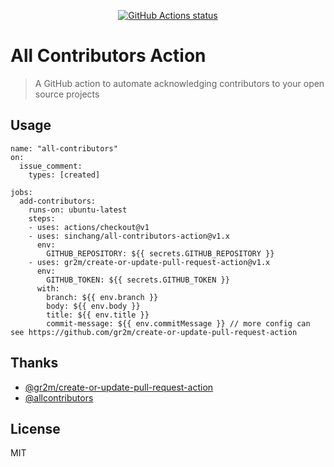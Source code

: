 
<p align="center">
  <a href="https://github.com/sinchang/all-contributors-action"><img alt="GitHub Actions status" src="https://github.com/sinchang/all-contributors-action/workflows/test/badge.svg"></a>
</p>

# All Contributors Action

> A GitHub action to automate acknowledging contributors to your open source projects

## Usage

```
name: "all-contributors"
on:
  issue_comment:
    types: [created]

jobs:
  add-contributors:
    runs-on: ubuntu-latest
    steps:
    - uses: actions/checkout@v1
    - uses: sinchang/all-contributors-action@v1.x
      env:
        GITHUB_REPOSITORY: ${{ secrets.GITHUB_REPOSITORY }}
    - uses: gr2m/create-or-update-pull-request-action@v1.x
      env:
        GITHUB_TOKEN: ${{ secrets.GITHUB_TOKEN }}
      with:
        branch: ${{ env.branch }}
        body: ${{ env.body }}
        title: ${{ env.title }}
        commit-message: ${{ env.commitMessage }} // more config can see https://github.com/gr2m/create-or-update-pull-request-action
```

## Thanks

- [@gr2m/create-or-update-pull-request-action](https://github.com/gr2m/create-or-update-pull-request-action)
- [@allcontributors](https://allcontributors.org/)

## License

MIT
